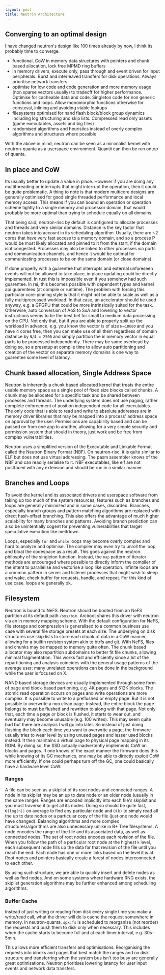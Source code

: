 ```yaml
---
layout: post
title: Neutron Architecture
---
```


## Converging to an optimal design

I have changed neutron's design like 100 times already by now, I think its probably time to converge.

- functional, CoW in memory data structures with pointers and chunk based allocation, lock free MPMD ring buffers
- in memory drivers, execute only, pass through and event driven for input peripherals. Burst and interleaved transfers for disk operations. Always prioritise network transfers
- optimise for low code and code generation and more memory usage (non sparse vectors usually) to tradeoff for higher performance. Optimise for cacheable data and code. Singleton code for non generic functions and loops. Allow monomorphic functions otherwise for consteval, inlining and avoiding vtable lookups
- filesystems optimised for nand flash block/block group dynamics including log structuring and skip lists. Compressed read only assets (game executables, assets and big files)
- randomised algorithms and heuristics instead of overly complex algorithms and structures where possible

With the above in mind, neutron can be seen as a minimalist kernel with neutron-quanta as a userspace environment. Quantii can then be run ontop of quanta.

## In place and CoW

Its usually better to update a value in place. However if you are doing any multithreading or interrupts that might interrupt the operation, then it could be quite problematic. A thing to note is that modern multicore designs are generally optimised for good single threaded performance and local memory access. This means if you can bound an operation or operation scheme tightly to a single memory and processor domain, that would probably be more optimal than trying to schedule equally on all domains.

That being said, neutron-risc by default is configured to allocate processes and threads and very similar domains. Distance is the key factor that neutron takes into account in its scheduling algorithm. Usually, there are ~2 cores that have very fast access to a memory domain, and so a process P would be most likely allocated and pinned to it from the start, if the domain isnt congested. Processes may also be linked to other processes via ports and communication channels, and hence it would be optimal for communicating processes to be on the same domain (or close domains).

If done properly with a guarentee that interrupts and external unforeseen events will not be allowed to take place, in place updating could be directly implemented. In rust this is impossible even if you somehow had such guarentee. In rei, this becomes possible with dependent types and kernel api guarentees (at compile or runtime). The problem with forcing this particular core-pinning style is that it might not be able to scale as well as a fully multiprocessed workload. In that case, an accelerator should be used anyway, e.g. a GPGPU that could be more intrinsically suited for the task. Otherwise, auto conversion of AoS to SoA and lowering to vector instructions seems to be the best bet for small to medium data processing on the CPU. Not only that, but if you are able to properly split up the workload in advance, e.g. you know the vector is of size `N=10000` and you have 4 cores free, then you can make use of all them regardless of domain distance by `N/4 = 2500` and simply partition the in memory vector in equal parts to be processed independently. There may be some overhead by doing so, so a presetup at compile time to allow auto partitioning and creation of the vector on separate memory domains is one way to guarentee some level of latency.

## Chunk based allocation, Single Address Space

Neutron is inherently a chunk based allocated kernel that treats the entire usable memory space as a single pool of fixed size blocks called chunks. A chunk may be allocated for a specific task and be shared between processes and threads. The underlying system does not use paging, rather complete enforcement of position independent code for all executables. The only code that is able to read and write to absolute addresses are in memory driver libraries that may be mapped into a process' address space on approval by the user. Permissions are capabillity based and can be passed on from one app to another, allowing for a very simple security and permission system that should in theory, just work and be free from complex vulnerabilities.

Neutron uses a simplified version of the Executable and Linkable Format called the Neutron Binary Format (NBF). On neutron-risc, it is quite similar to ELF but does not use virtual addressing. The pasm assembler knows of the NBF and can readily serialise to it. NBF executables, like elf are not postfaced with any extension and should be run in a similar manner.

## Branches and Loops

To avoid the kernel and its associated drivers and userspace software from taking up too much of the system resources, features such as branches and loops are generally minimized and in some cases, discarded. Branches, especially branch groups and pattern matching algorithms are replaced with direct hash-offset branching. This also offers the advantage of much higher scalability for many branches and patterns. Avoiding branch prediction can also be unintentially cogent for preventing vulnerabilities that target speculative execution like meltdown.

Loops, especially `for` and `while` loops may become overly complex and hard to analyze and optimise. The compiler may even try to unroll the loop, and bloat the codespace as a result. This goes against the neutron philosphy of the singleton function. Instead, the `map` pattern of iterator methods are encouraged where possible to directly inform the compiler of the intent to parallelise and vectorise a loop like operation. Infinite loops are a common pattern in server and listener processes that might wish to sleep and wake, check buffer for requests, handle, and repeat. For this kind of use case, loops are generally ok.  

## Filesystem

Neutron is bound to NeFS. Neutron should be booted from an NeFS partition at its default path `/sys/bin`. Arcboot shares this driver with neutron via an in memory mapping scheme. With the default configuration for NeFS, file storage and compression is generalised to a common business use case with several file storage presets at each size. The underlying on disk structures use skip lists to store each chunk of data in a CoW manner, allowing for a builtin revision system akin to btrfs and git. With NeFS, files and chunks may be mapped to memory quite often. The chunk based allocator may also repartition subdomains to better fit file chunks, allowing minimal fragmentation. This works fast and efficiently since a lot of the repartitioning and analysis coincides with the general usage patterns of the average user; many unrelated operations can be done in the background while the user is focused on X.

NAND based storage devices are usually implemented through some form of page and block-based partioning, e.g. 4K pages and 512K blocks. The atomic read operation occurs on pages and write operations are more complex. It is possible to write to a preflushed or empty page. But it is not possible to overwrite a non clean page. Instead, the entire block the page belongs to must be flushed and rewritten to along with that page. Not only that, each time a page or block is flushed, it starts to wear out, and eventually may become unusable (e.g. 100 writes). This may seem quite bad but there are analysis I will go into later. So instead of just doing flushing the block each time you want to overwrite a page, the firmware usually tries to wear level by using unused pages and lesser used blocks instead. It then maintains a virtual page to physical page mapping in its ROM. By doing so, the SSD actually inadvertently implements CoW on blocks and pages. If one knows of the exact manner the firmware does this while knowing of its GC mechanics, one may be able to directly exploit CoW more efficiently. If one could perhaps turn off the GC, one could basically have a hardware level CoW.

### Ranges

A file can be seen as a skiplist of its root nodes and connected ranges. A node in its skiplist may be an up to date node or an older node (usually in the same range). Ranges are encoded implicitly into each file's skiplist and you must traverse it to get all its nodes. Doing so should be quite fast, `O(log(n))` on average to find any particular node and `O(k)` to simply read all the up to date nodes or a particular copy of the file (just one node would have changed). Balancing algorithms and more complex structures/algorithms are also unnecessary unlike in B+ Tree filesystems. A node encodes the range of the file and its associated data, as well as connected nodes. The set of root nodes encodes each revision of the file. When you follow the path of a particular root node at the highest `k` level, each subsequent node fills up the data for that revision of the file until you reach the end. Each node has one or more links based on the level it is at. Root nodes and pointers basically create a forest of nodes interconnected to each other.

By using such structure, we are able to quickly insert and delete nodes as well as find nodes. And on some systems where hardware RNG exists, the skiplist generation algorithms may be further enhanced among scheduling algorithms.

### Buffer Cache

Instead of just writing or reading from disk every single time you make a write/read call, what the driver will do is cache the request somewhere in memory. In neutron-quanta, `spx:fs` is scheduled to reorganise (not reorder) the requests and push them to disk only when necessary. This includes when the cache starts to become full and at each timer interval, e.g. 30s-5min.

This allows more efficient transfers and optimisations. Reorganising the requests into blocks and pages that best match the ranges and on disk structure and transferring when the system bus isn't too busy are generally great optimisations. Neutron prioritises lowering latency for user input events and network data transfers.
